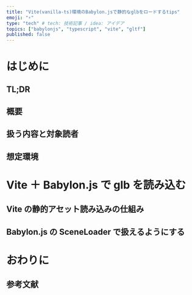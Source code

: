 ```yaml
---
title: "Vite(vanilla-ts)環境のBabylon.jsで静的なglbをロードするtips"
emoji: "⚡"
type: "tech" # tech: 技術記事 / idea: アイデア
topics: ["babylonjs", "typescript", "vite", "gltf"]
published: false
---
```


# はじめに

## TL;DR

## 概要

## 扱う内容と対象読者

## 想定環境

# Vite ＋ Babylon.js で glb を読み込む

## Vite の静的アセット読み込みの仕組み

## Babylon.js の SceneLoader で扱えるようにする

# おわりに

## 参考文献
